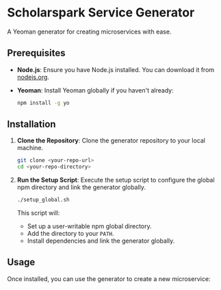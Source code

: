 # Scholarspark Service Generator

A Yeoman generator for creating microservices with ease.

## Prerequisites

- **Node.js**: Ensure you have Node.js installed. You can download it from [nodejs.org](https://nodejs.org/).
- **Yeoman**: Install Yeoman globally if you haven't already:

  ```bash
  npm install -g yo
  ```

## Installation

1. **Clone the Repository**: Clone the generator repository to your local machine.

   ```bash
   git clone <your-repo-url>
   cd <your-repo-directory>
   ```

2. **Run the Setup Script**: Execute the setup script to configure the global npm directory and link the generator globally.

   ```bash
   ./setup_global.sh
   ```

   This script will:

   - Set up a user-writable npm global directory.
   - Add the directory to your `PATH`.
   - Install dependencies and link the generator globally.

## Usage

Once installed, you can use the generator to create a new microservice:
